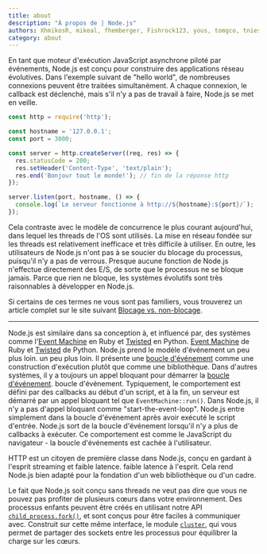 ```yaml
---
title: about
description: "À propos de | Node.js"
authors: XhmikosR, mikeal, fhemberger, Fishrock123, yous, tomgco, tniessen, SMcCandlish, saadq, Trott, Gornstats, piperchester, naoufal,  lpinca, j9t, bnoordhuis, harshadsabne, Chris911, benhalverson, AugustinMauroy
category: about
---
```


En tant que moteur d'exécution JavaScript asynchrone piloté par événements, Node.js est conçu pour construire
des applications réseau évolutives. Dans l'exemple suivant de "hello world", de nombreuses
connexions peuvent être traitées simultanément. A chaque connexion, le callback est
déclenché, mais s'il n'y a pas de travail à faire, Node.js se met en veille.

```js
const http = require('http');

const hostname = '127.0.0.1';
const port = 3000;

const server = http.createServer((req, res) => {
  res.statusCode = 200;
  res.setHeader('Content-Type', 'text/plain');
  res.end('Bonjour tout le monde!'); // fin de la réponse http
});

server.listen(port, hostname, () => {
  console.log(`Le serveur fonctionne à http://${hostname}:${port}/`);
});
```

Cela contraste avec le modèle de concurrence le plus courant aujourd'hui, dans lequel les threads de l'OS
sont utilisés. La mise en réseau fondée sur les threads est relativement inefficace et très difficile à utiliser.
En outre, les utilisateurs de Node.js n'ont pas à se soucier du blocage du processus,
puisqu'il n'y a pas de verrous. Presque aucune fonction de
Node.js n'effectue directement des E/S, de sorte que le processus ne se bloque jamais. Parce que rien ne bloque, les systèmes évolutifs sont très raisonnables à développer en Node.js.

Si certains de ces termes ne vous sont pas familiers, vous trouverez un article complet sur le site suivant
[Blocage vs. non-blocage][].

***

Node.js est similaire dans sa conception à, et influencé par, des systèmes comme l'[Event Machine][] en Ruby et [Twisted][] en Python.
[Event Machine][] de Ruby et [Twisted][] de Python. Node.js prend le modèle d'événement un peu plus loin.
un peu plus loin. Il présente une [boucle d'événement][] comme une construction d'exécution plutôt que comme une bibliothèque. Dans d'autres systèmes, il y a toujours un appel bloquant pour démarrer la [boucle d'événement][].
boucle d'événement.
Typiquement, le comportement est défini par des callbacks au début d'un script, et
à la fin, un serveur est démarré par un appel bloquant tel que
`EventMachine::run()`. Dans Node.js, il n'y a pas d'appel bloquant comme "start-the-event-loop".
Node.js entre simplement dans la boucle d'événement après avoir exécuté le script d'entrée. Node.js
sort de la boucle d'événement lorsqu'il n'y a plus de callbacks à exécuter. Ce comportement
est comme le JavaScript du navigateur - la boucle d'événements est cachée à l'utilisateur.

HTTP est un citoyen de première classe dans Node.js, conçu en gardant à l'esprit streaming et faible latence.
faible latence à l'esprit. Cela rend Node.js bien adapté pour la fondation d'un web
bibliothèque ou d'un cadre.

Le fait que Node.js soit conçu sans threads ne veut pas dire que vous ne pouvez pas
profiter de plusieurs cœurs dans votre environnement. Des processus enfants peuvent être créés
en utilisant notre API [`child_process.fork()`][], et sont conçus pour être faciles à communiquer avec.
Construit sur cette même interface, le module [`cluster`][],
qui vous permet de partager des sockets entre les processus pour équilibrer la charge sur les cœurs.

[Blocage vs. non-blocage]: https://nodejs.org/en/docs/guides/blocking-vs-non-blocking/
[Event Machine]: https://github.com/eventmachine/eventmachine
[Twisted]: https://twistedmatrix.com/trac/
[`child_process.fork()`]: https://nodejs.org/api/child_process.html#child_process_child_process_fork_modulepath_args_options
[`cluster`]: https://nodejs.org/api/cluster.html
[boucle d'événement]: https://nodejs.org/en/docs/guides/event-loop-timers-and-nexttick/
